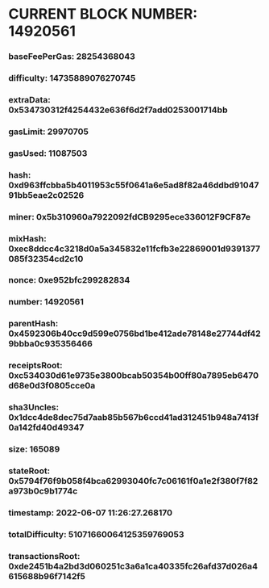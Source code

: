 # CURRENT BLOCK NUMBER: 14920561

### baseFeePerGas: 28254368043
### difficulty: 14735889076270745
### extraData: 0x534730312f4254432e636f6d2f7add0253001714bb
### gasLimit: 29970705
### gasUsed: 11087503
### hash: 0xd963ffcbba5b4011953c55f0641a6e5ad8f82a46ddbd9104791bb5eae2c02526
### miner: 0x5b310960a7922092fdCB9295ece336012F9CF87e
### mixHash: 0xec8ddcc4c3218d0a5a345832e11fcfb3e22869001d9391377085f32354cd2c10
### nonce: 0xe952bfc299282834
### number: 14920561
### parentHash: 0x4592306b40cc9d599e0756bd1be412ade78148e27744df429bbba0c935356466
### receiptsRoot: 0xc534030d61e9735e3800bcab50354b00ff80a7895eb6470d68e0d3f0805cce0a
### sha3Uncles: 0x1dcc4de8dec75d7aab85b567b6ccd41ad312451b948a7413f0a142fd40d49347
### size: 165089
### stateRoot: 0x5794f76f9b058f4bca62993040fc7c06161f0a1e2f380f7f82a973b0c9b1774c
### timestamp: 2022-06-07 11:26:27.268170
### totalDifficulty: 51071660064125359769053
### transactionsRoot: 0xde2451b4a2bd3d060251c3a6a1ca40335fc26afd37d026a4615688b96f7142f5
